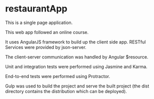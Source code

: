 # restaurantApp
This is a single page application.


This web app followed an online course. 


It uses AngularJS framework to build up the client side app. 
RESTful Services were provided by json-server.

The client-server communication was handled by Angular $resource.

Unit and integration tests were performed using Jasmine and Karma.

End-to-end tests were performed using Protractor.

Gulp was used to build the project and serve the built project (the dist directory contains the distribution which can be deployed).
